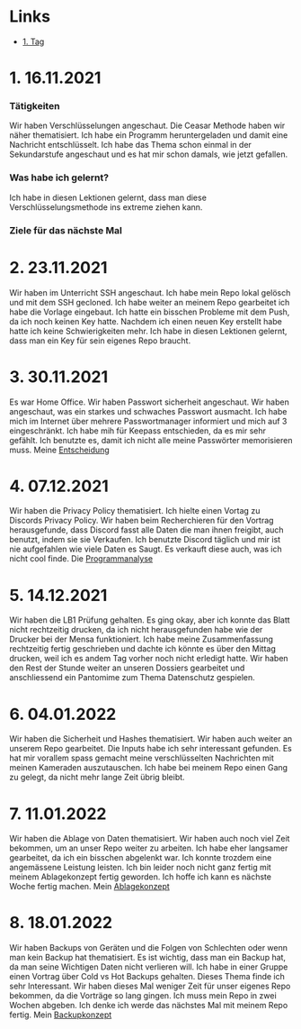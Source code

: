 # Links
- [1. Tag](#1-16112021)

# 1. 16.11.2021

### Tätigkeiten
Wir haben Verschlüsselungen angeschaut. Die Ceasar Methode haben wir näher thematisiert. Ich habe ein Programm heruntergeladen und damit eine Nachricht entschlüsselt. Ich habe das Thema schon einmal in der Sekundarstufe angeschaut und es hat mir schon damals, wie jetzt gefallen. 

### Was habe ich gelernt?
Ich habe in diesen Lektionen gelernt, dass man diese Verschlüsselungsmethode ins extreme ziehen kann.

### Ziele für das nächste Mal

# 2. 23.11.2021

Wir haben im Unterricht SSH angeschaut. Ich habe mein Repo lokal gelösch und mit dem SSH gecloned. Ich habe weiter an meinem Repo gearbeitet ich habe die Vorlage eingebaut. Ich hatte ein bisschen Probleme mit dem Push, da ich noch keinen Key hatte. Nachdem ich einen neuen Key erstellt habe hatte ich keine Schwierigkeiten mehr. Ich habe in diesen Lektionen gelernt, dass man ein Key für sein eigenes Repo braucht.

# 3. 30.11.2021

Es war Home Office. Wir haben Passwort sicherheit angeschaut. Wir haben angeschaut, was ein starkes und schwaches Passwort ausmacht. Ich habe mich im Internet über mehrere Passwortmanager informiert und mich auf 3 eingeschränkt. Ich habe mih für Keepass entschieden, da es mir sehr gefählt. Ich benutzte es, damit ich nicht alle meine Passwörter memorisieren muss. Meine [Entscheidung](/03_Passwortverwaltung/)

# 4. 07.12.2021

Wir haben die Privacy Policy thematisiert. Ich hielte einen Vortag zu Discords Privacy Policy. Wir haben beim Recherchieren für den Vortrag herausgefunde, dass Discord fasst alle Daten die man ihnen freigibt, auch benutzt, indem sie sie Verkaufen. Ich benutzte Discord täglich und mir ist nie aufgefahlen wie viele Daten es Saugt. Es verkauft diese auch, was ich nicht cool finde. Die [Programmanalyse](/02_Programmanalyse/)

# 5. 14.12.2021

Wir haben die LB1 Prüfung gehalten. Es ging okay, aber ich konnte das Blatt nicht rechtzeitig drucken, da ich nicht herausgefunden habe wie der Drucker bei der Mensa funktioniert. Ich habe meine Zusammenfassung rechtzeitig fertig geschrieben und dachte ich könnte es über den Mittag drucken, weil ich es andem Tag vorher noch nicht erledigt hatte. Wir haben den Rest der Stunde weiter an unseren Dossiers gearbeitet und anschliessend ein Pantomime zum Thema Datenschutz gespielen.


# 6. 04.01.2022

Wir haben die Sicherheit und Hashes thematisiert. Wir haben auch weiter an unserem Repo gearbeitet. Die Inputs habe ich sehr interessant gefunden. Es hat mir vorallem spass gemacht meine verschlüsselten Nachrichten mit meinen Kameraden auszutauschen. Ich habe bei meinem Repo einen Gang zu gelegt, da nicht mehr lange Zeit übrig bleibt.

# 7. 11.01.2022

Wir haben die Ablage von Daten thematisiert. Wir haben auch noch viel Zeit bekommen, um an unser Repo weiter zu arbeiten. Ich habe eher langsamer gearbeitet, da ich ein bisschen abgelenkt war. Ich konnte trozdem eine angemässene Leistung leisten. Ich bin leider noch nicht ganz fertig mit meinem Ablagekonzept fertig geworden. Ich hoffe ich kann es nächste Woche fertig machen. Mein [Ablagekonzept](/04_Ablagekonzept/)

# 8. 18.01.2022

Wir haben Backups von Geräten und die Folgen von Schlechten oder wenn man kein Backup hat thematisiert. Es ist wichtig, dass man ein Backup hat, da man seine Wichtigen Daten nicht verlieren will. Ich habe in einer Gruppe einen Vortrag über Cold vs Hot Backups gehalten. Dieses Thema finde ich sehr Interessant. Wir haben dieses Mal weniger Zeit für unser eigenes Repo bekommen, da die Vorträge so lang gingen. Ich muss mein Repo in zwei Wochen abgeben. Ich denke ich werde das nächstes Mal mit meinem Repo fertig. Mein [Backupkonzept](/05_Backupkonzept/)
